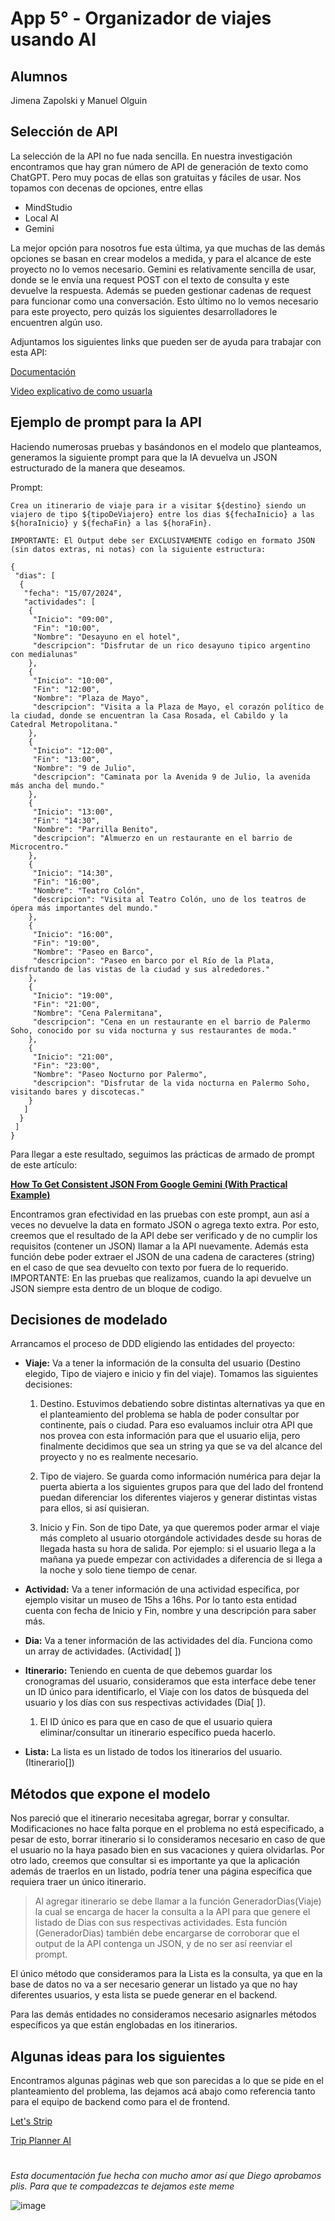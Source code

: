 # App 5° - Organizador de viajes usando AI

## Alumnos

Jimena Zapolski y Manuel Olguin

## Selección de API

La selección de la API no fue nada sencilla. En nuestra investigación encontramos que hay gran número de API de generación de texto como ChatGPT. Pero muy pocas de ellas son gratuitas y fáciles de usar. Nos topamos con decenas de opciones, entre ellas

* MindStudio
* Local AI
* Gemini

La mejor opción para nosotros fue esta última, ya que muchas de las demás opciones se basan en crear modelos a medida, y para el alcance de este proyecto no lo vemos necesario. Gemini es relativamente sencilla de usar, donde se le envía una request POST con el texto de consulta y este devuelve la respuesta. Además se pueden gestionar cadenas de request para funcionar como una conversación. Esto último no lo vemos necesario para este proyecto, pero quizás los siguientes desarrolladores le encuentren algún uso.

Adjuntamos los siguientes links que pueden ser de ayuda para trabajar con esta API:

[Documentación](https://ai.google.dev/gemini-api/docs)

[Video explicativo de como usuarla](https://youtu.be/_CqKs0cQCfo)

## Ejemplo de prompt para la API

Haciendo numerosas pruebas y basándonos en el modelo que planteamos, generamos la siguiente prompt para que la IA devuelva un JSON estructurado de la manera que deseamos.

Prompt:
````
Crea un itinerario de viaje para ir a visitar ${destino} siendo un viajero de tipo ${tipoDeViajero} entre los dias ${fechaInicio} a las ${horaInicio} y ${fechaFin} a las ${horaFin}. 

IMPORTANTE: El Output debe ser EXCLUSIVAMENTE codigo en formato JSON (sin datos extras, ni notas) con la siguiente estructura:

{
 "dias": [
  {
   "fecha": "15/07/2024",
   "actividades": [
    {
     "Inicio": "09:00",
     "Fin": "10:00",
     "Nombre": "Desayuno en el hotel",
     "descripcion": "Disfrutar de un rico desayuno tipico argentino con medialunas"
    },
    {
     "Inicio": "10:00",
     "Fin": "12:00",
     "Nombre": "Plaza de Mayo",
     "descripcion": "Visita a la Plaza de Mayo, el corazón político de la ciudad, donde se encuentran la Casa Rosada, el Cabildo y la Catedral Metropolitana."
    },
    {
     "Inicio": "12:00",
     "Fin": "13:00",
     "Nombre": "9 de Julio",
     "descripcion": "Caminata por la Avenida 9 de Julio, la avenida más ancha del mundo."
    },
    {
     "Inicio": "13:00",
     "Fin": "14:30",
     "Nombre": "Parrilla Benito",
     "descripcion": "Almuerzo en un restaurante en el barrio de Microcentro."
    },
    {
     "Inicio": "14:30",
     "Fin": "16:00",
     "Nombre": "Teatro Colón",
     "descripcion": "Visita al Teatro Colón, uno de los teatros de ópera más importantes del mundo."
    },
    {
     "Inicio": "16:00",
     "Fin": "19:00",
     "Nombre": "Paseo en Barco",
     "descripcion": "Paseo en barco por el Río de la Plata, disfrutando de las vistas de la ciudad y sus alrededores."
    },
    {
     "Inicio": "19:00",
     "Fin": "21:00",
     "Nombre": "Cena Palermitana",
     "descripcion": "Cena en un restaurante en el barrio de Palermo Soho, conocido por su vida nocturna y sus restaurantes de moda."
    },
    {
     "Inicio": "21:00",
     "Fin": "23:00",
     "Nombre": "Paseo Nocturno por Palermo",
     "descripcion": "Disfrutar de la vida nocturna en Palermo Soho, visitando bares y discotecas."
    }
   ]
  }
 ]
}
````
Para llegar a este resultado, seguimos las prácticas de armado de prompt de este artículo:

[**How To Get Consistent JSON From Google Gemini (With Practical Example)**](https://hasanaboulhasan.medium.com/how-to-get-consistent-json-from-google-gemini-with-practical-example-48612ed1ab40 )

Encontramos gran efectividad en las pruebas con este prompt, aun así a veces no devuelve la data en formato JSON o agrega texto extra. Por esto, creemos que el resultado de la API debe ser verificado y de no cumplir los requisitos (contener un JSON) llamar a la API nuevamente. Además esta función debe poder extraer el JSON de una cadena de caracteres (string) en el caso de que sea devuelto con texto por fuera de lo requerido. IMPORTANTE: En las pruebas que realizamos, cuando la api devuelve un JSON siempre esta dentro de un bloque de codigo.

## Decisiones de modelado

Arrancamos el proceso de DDD eligiendo las entidades del proyecto:

* **Viaje:** Va a tener la información de la consulta del usuario (Destino elegido, Tipo de viajero e inicio y fin del viaje). Tomamos las siguientes decisiones:
    1. Destino. Estuvimos debatiendo sobre distintas alternativas ya que en el planteamiento del problema se habla de poder consultar por continente, país o ciudad. Para eso evaluamos incluir otra API que nos provea con esta información para que el usuario elija, pero finalmente decidimos que sea un string ya que se va del alcance del proyecto y no es realmente necesario.
    2. Tipo de viajero. Se guarda como información numérica para dejar la puerta abierta a los siguientes grupos para que del lado del frontend puedan diferenciar los diferentes viajeros y generar distintas vistas para ellos, si así quisieran.
    
    3. Inicio y Fin. Son de tipo Date, ya que queremos poder armar el viaje más completo al usuario otorgándole actividades desde su horas de llegada hasta su hora de salida. Por ejemplo: si el usuario llega a la mañana ya puede empezar con actividades a diferencia de si llega a la noche y solo tiene tiempo de cenar.

* **Actividad:** Va a tener información de una actividad específica, por ejemplo visitar un museo de 15hs a 16hs. Por lo tanto esta entidad cuenta con fecha de Inicio y Fin, nombre y una descripción para saber más.

* **Dia:** Va a tener información de las actividades del día. Funciona como un array de  actividades. (Actividad[ ])

* **Itinerario:** Teniendo en cuenta de que debemos guardar los cronogramas del usuario, consideramos que esta interface debe tener un ID único para identificarlo, el Viaje con los datos de búsqueda del usuario y los días con sus respectivas actividades (Dia[ ]).
    1. El ID único es para que en caso de que el usuario quiera eliminar/consultar un itinerario específico pueda hacerlo.

* **Lista:** La lista es un listado de todos los itinerarios del usuario. (Itinerario[])


## Métodos que expone el modelo

Nos pareció que el itinerario necesitaba agregar, borrar y consultar. Modificaciones no hace falta porque en el problema no está especificado, a pesar de esto, borrar itinerario si lo consideramos necesario en caso de que el usuario no la haya pasado bien en sus vacaciones y quiera olvidarlas. Por otro lado, creemos que consultar si es importante ya que la aplicación además de traerlos en un listado, podría tener una página específica que requiera traer un único itinerario.

> Al agregar itinerario se debe llamar a la función GeneradorDias(Viaje) la cual se encarga de hacer la consulta a la API para que genere el listado de Dias con sus respectivas actividades. Esta función (GeneradorDias) también debe encargarse de corroborar que el output de la API contenga un JSON, y de no ser así reenviar el prompt.

El único método que consideramos para la Lista es la consulta, ya que en la base de datos no va a ser necesario generar un listado ya que no hay diferentes usuarios, y esta lista se puede generar en el backend.

Para las demás entidades no consideramos necesario asignarles métodos específicos ya que están englobadas en los itinerarios.



## Algunas ideas para los siguientes

Encontramos algunas páginas web que son parecidas a lo que se pide en el planteamiento del problema, las dejamos acá abajo como referencia tanto para el equipo de backend como para el de frontend.

[Let's Strip](https://letstrip.ai/?ref=aitools.fyi&utm_source=aitools.fyi)

[Trip Planner AI](https://tripplanner.ai/)


#

_Esta documentación fue hecha con mucho amor así que Diego aprobamos plis. Para que te compadezcas te dejamos este meme_



![image](https://media.discordapp.net/attachments/843267150583037952/1232821502878158938/meme.png?ex=662ad9ff&is=6629887f&hm=79e4ec2d7646a952fab6c23c3907f5949e4e2796e2bae3a6416bff4e15cebdc5&=&format=webp&quality=lossless&width=423&height=571)


